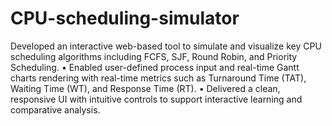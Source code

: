 # CPU-scheduling-simulator

 Developed an interactive web-based tool to simulate and visualize key CPU scheduling algorithms including FCFS, SJF, Round Robin,
 and Priority Scheduling.
 • Enabled user-defined process input and real-time Gantt charts rendering with real-time metrics such as Turnaround Time (TAT),
 Waiting Time (WT), and Response Time (RT).
 • Delivered a clean, responsive UI with intuitive controls to support interactive learning and comparative analysis.
